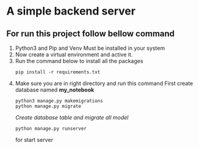 # A simple backend server 

## For run this project follow bellow command

1. Python3 and Pip and Venv Must be installed in your system
2. Now create a virtual environment and active it.
3. Run the command below to install all the packages
   ```
   pip install -r requirements.txt
   ```
4. Make sure you are in right directory and run this command
    First create database named **my_notebook**
    ```
   python3 manage.py makemigrations
   python manage.py migrate
   ```
   _Create database table and migrate all model_
    ```
   python manage.py runserver
   ```
   for start server
